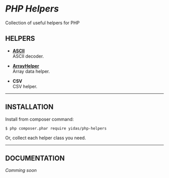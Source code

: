 *PHP Helpers*
=============

Collection of useful helpers for PHP


HELPERS
-------

- **[ASCII](#route)**   
  ASCII decoder.

- **[ArrayHelper](#routejs)**  
  Array data helper.
  
- **CSV**  
  CSV helper.
  
---

INSTALLATION
------------

Install from composer command:

```
$ php composer.phar require yidas/php-helpers
```

Or, collect each helper class you need.


---

DOCUMENTATION
-------------

*Comming soon*

